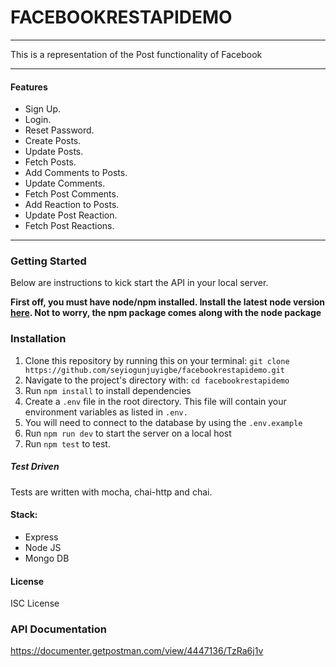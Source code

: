 # FACEBOOKRESTAPIDEMO
<hr>
This is a representation of the Post functionality of Facebook

<hr/>

#### Features
- Sign Up.
- Login.
- Reset Password.
- Create Posts.
- Update Posts.
- Fetch Posts.
- Add Comments to Posts.
- Update Comments.
- Fetch Post Comments.
- Add Reaction to Posts.
- Update Post Reaction.
- Fetch Post Reactions.

<hr/>

### Getting Started
 Below are instructions to kick start the API in your local server.

 **First off, you must have node/npm installed. Install the latest node version [here](https://nodejs.org/en/download/). Not to worry, the npm package comes along with the node package**

 ### Installation
 
 1. Clone this repository by running this on your terminal: `git clone https://github.com/seyiogunjuyigbe/facebookrestapidemo.git`
 2. Navigate to the project's directory with: `cd facebookrestapidemo`
 3. Run `npm install` to install dependencies
 4. Create a `.env` file in the root directory. This file will contain your environment variables as listed in `.env.`
 4. You will need to connect to the database by  using the `.env.example`
 5. Run  `npm run dev` to start the server on a local host
 6. Run `npm test` to test.
 
##### Test Driven
Tests are written with mocha, chai-http and chai.

#### Stack:
* Express
* Node JS
* Mongo DB

#### License

ISC License

### API Documentation
https://documenter.getpostman.com/view/4447136/TzRa6j1v
